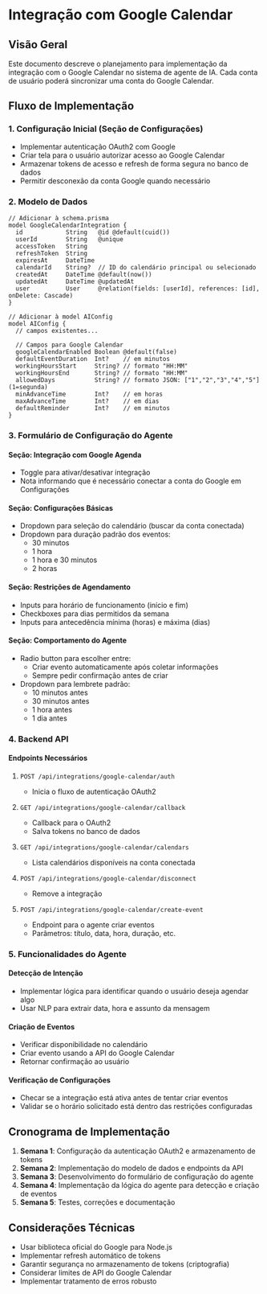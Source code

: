 # Integração com Google Calendar

## Visão Geral
Este documento descreve o planejamento para implementação da integração com o Google Calendar no sistema de agente de IA. Cada conta de usuário poderá sincronizar uma conta do Google Calendar.

## Fluxo de Implementação

### 1. Configuração Inicial (Seção de Configurações)
- Implementar autenticação OAuth2 com Google
- Criar tela para o usuário autorizar acesso ao Google Calendar
- Armazenar tokens de acesso e refresh de forma segura no banco de dados
- Permitir desconexão da conta Google quando necessário

### 2. Modelo de Dados
```prisma
// Adicionar à schema.prisma
model GoogleCalendarIntegration {
  id            String   @id @default(cuid())
  userId        String   @unique
  accessToken   String
  refreshToken  String
  expiresAt     DateTime
  calendarId    String?  // ID do calendário principal ou selecionado
  createdAt     DateTime @default(now())
  updatedAt     DateTime @updatedAt
  user          User     @relation(fields: [userId], references: [id], onDelete: Cascade)
}

// Adicionar à model AIConfig
model AIConfig {
  // campos existentes...
  
  // Campos para Google Calendar
  googleCalendarEnabled Boolean @default(false)
  defaultEventDuration  Int?    // em minutos
  workingHoursStart     String? // formato "HH:MM"
  workingHoursEnd       String? // formato "HH:MM"
  allowedDays           String? // formato JSON: ["1","2","3","4","5"] (1=segunda)
  minAdvanceTime        Int?    // em horas
  maxAdvanceTime        Int?    // em dias
  defaultReminder       Int?    // em minutos
}
```

### 3. Formulário de Configuração do Agente

#### Seção: Integração com Google Agenda
- Toggle para ativar/desativar integração
- Nota informando que é necessário conectar a conta do Google em Configurações

#### Seção: Configurações Básicas
- Dropdown para seleção do calendário (buscar da conta conectada)
- Dropdown para duração padrão dos eventos:
  - 30 minutos
  - 1 hora
  - 1 hora e 30 minutos
  - 2 horas

#### Seção: Restrições de Agendamento
- Inputs para horário de funcionamento (início e fim)
- Checkboxes para dias permitidos da semana
- Inputs para antecedência mínima (horas) e máxima (dias)

#### Seção: Comportamento do Agente
- Radio button para escolher entre:
  - Criar evento automaticamente após coletar informações
  - Sempre pedir confirmação antes de criar
- Dropdown para lembrete padrão:
  - 10 minutos antes
  - 30 minutos antes
  - 1 hora antes
  - 1 dia antes

### 4. Backend API

#### Endpoints Necessários
1. `POST /api/integrations/google-calendar/auth`
   - Inicia o fluxo de autenticação OAuth2

2. `GET /api/integrations/google-calendar/callback`
   - Callback para o OAuth2
   - Salva tokens no banco de dados

3. `GET /api/integrations/google-calendar/calendars`
   - Lista calendários disponíveis na conta conectada

4. `POST /api/integrations/google-calendar/disconnect`
   - Remove a integração

5. `POST /api/integrations/google-calendar/create-event`
   - Endpoint para o agente criar eventos
   - Parâmetros: título, data, hora, duração, etc.

### 5. Funcionalidades do Agente

#### Detecção de Intenção
- Implementar lógica para identificar quando o usuário deseja agendar algo
- Usar NLP para extrair data, hora e assunto da mensagem

#### Criação de Eventos
- Verificar disponibilidade no calendário
- Criar evento usando a API do Google Calendar
- Retornar confirmação ao usuário

#### Verificação de Configurações
- Checar se a integração está ativa antes de tentar criar eventos
- Validar se o horário solicitado está dentro das restrições configuradas

## Cronograma de Implementação

1. **Semana 1**: Configuração da autenticação OAuth2 e armazenamento de tokens
2. **Semana 2**: Implementação do modelo de dados e endpoints da API
3. **Semana 3**: Desenvolvimento do formulário de configuração do agente
4. **Semana 4**: Implementação da lógica do agente para detecção e criação de eventos
5. **Semana 5**: Testes, correções e documentação

## Considerações Técnicas

- Usar biblioteca oficial do Google para Node.js
- Implementar refresh automático de tokens
- Garantir segurança no armazenamento de tokens (criptografia)
- Considerar limites de API do Google Calendar
- Implementar tratamento de erros robusto 